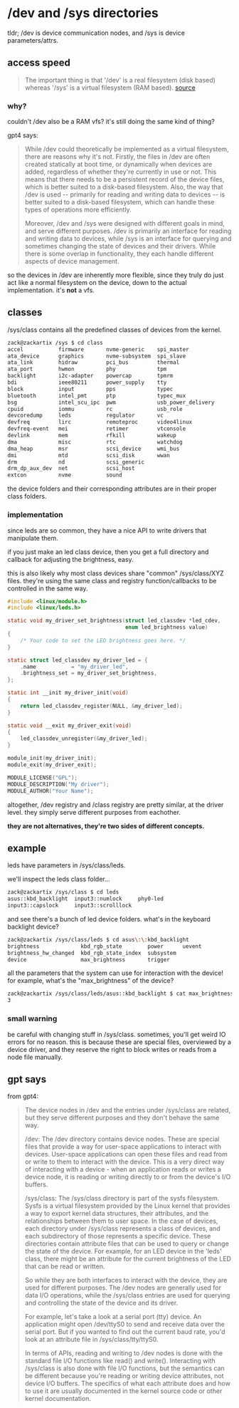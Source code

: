 # /dev and /sys directories

tldr;
/dev is device communication nodes, and /sys is device parameters/attrs.

## access speed

>The important thing is that '/dev' is a real filesystem (disk based) whereas '/sys' is a virtual filesystem (RAM based). 
[source](https://www.reddit.com/r/linuxquestions/comments/2rnjwm/difference_between_sysclass_and_dev_directories/)

### why?

couldn't /dev also be a RAM vfs? it's still doing
the same kind of thing?

gpt4 says:

>While /dev could theoretically be implemented as a virtual filesystem, there
>are reasons why it's not. Firstly, the files in /dev are often created
>statically at boot time, or dynamically when devices are added, regardless of
>whether they're currently in use or not. This means that there needs to be a
>persistent record of the device files, which is better suited to a disk-based
>filesystem. Also, the way that /dev is used -- primarily for reading and
>writing data to devices -- is better suited to a disk-based filesystem, which
>can handle these types of operations more efficiently.
>
>Moreover, /dev and /sys were designed with different goals in mind, and serve
>different purposes. /dev is primarily an interface for reading and writing data
>to devices, while /sys is an interface for querying and sometimes changing the
>state of devices and their drivers. While there is some overlap in
>functionality, they each handle different aspects of device management.

so the devices in /dev are inherently more flexible, since they truly
do just act like a normal filesystem on the device, down to the actual implementation.
it's __not__ a vfs.

## classes

/sys/class contains all the predefined classes of devices from the kernel.

```bash
zack@zackartix /sys $ cd class
accel           firmware       nvme-generic    spi_master
ata_device      graphics       nvme-subsystem  spi_slave
ata_link        hidraw         pci_bus         thermal
ata_port        hwmon          phy             tpm
backlight       i2c-adapter    powercap        tpmrm
bdi             ieee80211      power_supply    tty
block           input          pps             typec
bluetooth       intel_pmt      ptp             typec_mux
bsg             intel_scu_ipc  pwm             usb_power_delivery
cpuid           iommu          rc              usb_role
devcoredump     leds           regulator       vc
devfreq         lirc           remoteproc      video4linux
devfreq-event   mei            retimer         vtconsole
devlink         mem            rfkill          wakeup
dma             misc           rtc             watchdog
dma_heap        msr            scsi_device     wmi_bus
dmi             mtd            scsi_disk       wwan
drm             nd             scsi_generic
drm_dp_aux_dev  net            scsi_host
extcon          nvme           sound
```

the device folders and their corresponding attributes are in their proper
class folders.

### implementation

since leds are so common, they have a nice API to write drivers that 
manipulate them.

if you just make an led class device, then you get a full directory
and callback for adjusting the brightness, easy.

this is also likely why most class devices share "common" /sys/class/XYZ files.
they're using the same class and registry function/callbacks to be 
controlled in the same way.

```c
#include <linux/module.h>
#include <linux/leds.h>

static void my_driver_set_brightness(struct led_classdev *led_cdev,
                                     enum led_brightness value)
{
    /* Your code to set the LED brightness goes here. */
}

static struct led_classdev my_driver_led = {
    .name           = "my_driver_led",
    .brightness_set = my_driver_set_brightness,
};

static int __init my_driver_init(void)
{
    return led_classdev_register(NULL, &my_driver_led);
}

static void __exit my_driver_exit(void)
{
    led_classdev_unregister(&my_driver_led);
}

module_init(my_driver_init);
module_exit(my_driver_exit);

MODULE_LICENSE("GPL");
MODULE_DESCRIPTION("My driver");
MODULE_AUTHOR("Your Name");
```

altogether, /dev registry and /class registry are pretty similar, 
at the driver level. they simply serve different purposes from eachother.

__they are not alternatives, they're two sides of different concepts.__

## example

leds have parameters in /sys/class/leds.

we'll inspect the leds class folder...

```bash
zack@zackartix /sys/class $ cd leds
asus::kbd_backlight  input3::numlock     phy0-led
input3::capslock     input3::scrolllock
```

and see there's a bunch of led device folders.
what's in the keyboard backlight device?

```bash
zack@zackartix /sys/class/leds $ cd asus\:\:kbd_backlight
brightness             kbd_rgb_state        power      uevent
brightness_hw_changed  kbd_rgb_state_index  subsystem
device                 max_brightness       trigger
```

all the parameters that the system can use for interaction with the device!
for example, what's the "max_brightness" of the device?

```bash
zack@zackartix /sys/class/leds/asus::kbd_backlight $ cat max_brightness
3
```

### small warning

be careful with changing stuff in /sys/class. sometimes, you'll get weird
IO errors for no reason. this is because these are special files, overviewed
by a device driver, and they reserve the right to block writes or reads from
a node file manually.

## gpt says

from gpt4:

>The device nodes in /dev and the entries under /sys/class are related, but they
>serve different purposes and they don't behave the same way.
>
>/dev: The /dev directory contains device nodes. These are special files that
>provide a way for user-space applications to interact with devices. User-space
>applications can open these files and read from or write to them to interact
>with the device. This is a very direct way of interacting with a device - when
>an application reads or writes a device node, it is reading or writing directly
>to or from the device's I/O buffers.
>
>/sys/class: The /sys/class directory is part of the sysfs filesystem. Sysfs is
>a virtual filesystem provided by the Linux kernel that provides a way to export
>kernel data structures, their attributes, and the relationships between them to
>user space. In the case of devices, each directory under /sys/class represents
>a class of devices, and each subdirectory of those represents a specific
>device. These directories contain attribute files that can be used to query or
>change the state of the device. For example, for an LED device in the 'leds'
>class, there might be an attribute for the current brightness of the LED that
>can be read or written.
>
>So while they are both interfaces to interact with the device, they are used
>for different purposes. The /dev nodes are generally used for data I/O
>operations, while the /sys/class entries are used for querying and controlling
>the state of the device and its driver.
>
>For example, let's take a look at a serial port (tty) device. An application
>might open /dev/ttyS0 to send and receive data over the serial port. But if you
>wanted to find out the current baud rate, you'd look at an attribute file in
>/sys/class/tty/ttyS0.
>
>In terms of APIs, reading and writing to /dev nodes is done with the standard
>file I/O functions like read() and write(). Interacting with /sys/class is also
>done with file I/O functions, but the semantics can be different because you're
>reading or writing device attributes, not device I/O buffers. The specifics of
>what each attribute does and how to use it are usually documented in the kernel
>source code or other kernel documentation.
